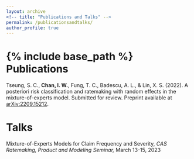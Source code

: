 ```yaml
---
layout: archive
<!-- title: "Publications and Talks" -->
permalink: /publicationsandtalks/
author_profile: true
---
```


<!-- {% if author.googlescholar %}
  You can also find my articles on <u><a href="{{author.googlescholar}}">my Google Scholar profile</a>.</u>
{% endif %} -->

{% include base_path %}
Publications
======
Tseung, S. C., **Chan, I. W.**, Fung, T. C., Badescu, A. L., & Lin, X. S. (2022). A posteriori risk classification and ratemaking with random effects in the mixture-of-experts model. Submitted for review. Preprint available at [arXiv:2209.15212](https://arxiv.org/abs/2209.15212/).

Talks
======
Mixture-of-Experts Models for Claim Frequency and Severity, *CAS Ratemaking, Product and Modeling Seminar,* March 13-15, 2023

<!-- {% for post in site.publications reversed %}
  {% include archive-single.html %}
{% endfor %} -->
